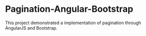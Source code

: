 # Pagination-Angular-Bootstrap
This project demonstrated a implementation of pagination through AngularJS and Bootstrap.
